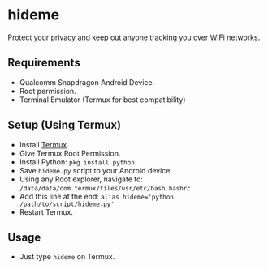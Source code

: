# hideme
Protect your privacy and keep out anyone tracking you over WiFi networks.

## Requirements

- Qualcomm Snapdragon Android Device.
- Root permission.
- Terminal Emulator (Termux for best compatibility)

## Setup (Using Termux)

- Install [Termux](https://f-droid.org/en/packages/com.termux/).
- Give Termux Root Permission.
- Install Python: `pkg install python`.
- Save `hideme.py` script to your Android device.
- Using any Root explorer, navigate to: `/data/data/com.termux/files/usr/etc/bash.bashrc`
- Add this line at the end: `alias hideme='python /path/to/script/hideme.py'`
- Restart Termux.

## Usage

- Just type `hideme` on Termux.

